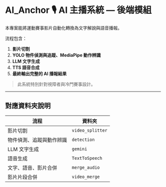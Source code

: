 # AI_Anchor 🎙️ AI 主播系統 — 後端模組

本專案能將運動賽事影片自動化轉換為文字解說與語音播報。  

流程包含：

1. **影片切割**  
2. **YOLO 物件偵測與追蹤、MediaPipe 動作辨識**  
3. **LLM 文字生成**  
4. **TTS 語音合成**  
5. **最終輸出完整的 AI 播報結果**  

> 此系統特別針對視障者與冷門賽事設計。

---

## 對應資料夾說明

| 流程 | 資料夾 |
|------|--------|
| 影片切割 | `video_splitter` |
| 物件偵測、追蹤與動作辨識 | `detection` |
| LLM 文字生成 | `gemini` |
| 語音生成 | `TextToSpeech` |
| 文字、語音、影片合併 | `merge_audio` |
| 影片片段合併 | `video_merge` |
